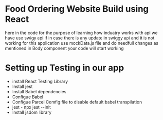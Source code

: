 # Food Ordering Website Build using React

here in the code for the purpose of learning how induatry works with api we have use swigy api if in case there is any update in swiggy api and it is not working for this application use mockData.js file and do needfull changes as mentioned in Body component your code will start working

# Setting up Testing in our app
- install React Testing Library
- Install jest
- Install Babel dependencies 
- Configue Babel 
- Configue Parcel Comfig file to disable default babel transpilation
- jest - npx jest --init
- Install jsdom library


